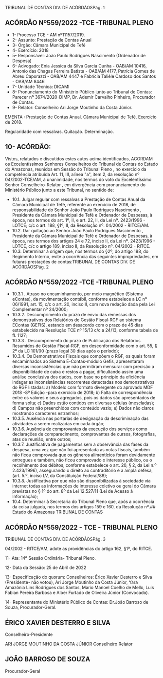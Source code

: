 TRIBUNAL DE CONTAS DIV. DE ACÓRDÃOSPág. 1

## ACÓRDÃO Nº559/2022 -TCE -TRIBUNAL PLENO

- 1- Processo TCE - AM nº11157/2019.
- 2- Assunto: Prestação de Contas Anual
- 3- Órgão: Câmara Municipal de Tefé
- 4- Exercício: 2018
- 5- Responsável: João Paulo Rodrigues Nascimento (Ordenador de Despesa)
- 6- Advogado: Enia Jessica da Silva Garcia Cunha - OAB/AM 10416, Antonio das Chagas Ferreira Batista - OAB/AM 4177, Patrícia Gomes de Abreu Caporazzi - OAB/AM 4447 e Fabrícia Taliéle Cardoso dos Santos - OAB/AM 8446
- 7- Unidade Técnica: DICAMI
- 8- Pronunciamento  do  Ministério  Público  junto  ao  Tribunal  de  Contas: Parecer  nº 3674/2020-DIMP, Dr. Ademir Carvalho Pinheiro, Procurador de Contas.
- 9- Relator: Conselheiro Ari Jorge Moutinho da Costa Júnior.

EMENTA : Prestação  de  Contas  Anual. Câmara Municipal de Tefé. Exercício de 2018.

Regularidade com ressalvas. Quitação. Determinação.

## 10-  ACÓRDÃO:

Vistos, relatados e discutidos estes autos acima identificados, ACORDAM os Excelentíssimos Senhores Conselheiros do Tribunal de Contas do Estado do Amazonas, reunidos em Sessão do Tribunal Pleno , no exercício da competência atribuída Art. 11, III, alínea "a", item 2, da resolução nº 04/2002-TCE/AM, à unanimidade, nos termos do voto do Excelentíssimo Senhor Conselheiro-Relator , em divergência com pronunciamento do Ministério Público junto a este Tribunal, no sentido de:

- 10.1. Julgar regular com ressalvas a Prestação de Contas Anual da Câmara Municipal de Tefé, referente ao exercício de 2018, de responsabilidade do Senhor João Paulo Rodrigues Nascimento , Presidente da Câmara Municipal de Tefé e Ordenador de Despesas, à época, nos termos do art. 1º, II, e art. 22, II, da Lei nº. 2423/1996 - LOTCE; c/c o art. 188, §1º, II, da Resolução nº. 04/2002 - RITCE/AM.
- 10.2. Dar quitação ao Senhor João Paulo Rodrigues Nascimento , Presidente da Câmara Municipal de Tefé e Ordenador de Despesas, à época, nos termos dos artigos 24 e 72, inciso II, da Lei nº. 2423/1996 - LOTCE, c/c o artigo 189, inciso II, da Resolução nº. 04/2002 - RITCE.
- 10.3. Determinar à  origem que,  nos  termos  do  §2º,  do  artigo  188,  do Regimento Interno, evite a ocorrência das seguintes impropriedades, em futuras prestações de contas:TRIBUNAL DE CONTAS DIV. DE ACÓRDÃOSPág. 2

## ACÓRDÃO Nº559/2022 -TCE -TRIBUNAL PLENO

- 10.3.1 . Atraso  no  encaminhamento,  por  meio  magnético  (Sistema  eContas),  da  movimentação  contábil,  conforme  estabelece  a  LC  nº 06/1991, art. 15, c/c o art. 20, inciso II, com nova redação dada pela Lei Complementar nº 24/2000;
- 10.3.2. Descumprimento do prazo de envio das remessas dos demonstrativos  dos  Relatórios  de  Gestão  Fiscal-RGF  ao  sistema  EContas  (GEFIS),  estando  em  desacordo  com  o  prazo  de  45  dias estabelecido na Resolução TCE nº 15/13 c/c a 24/13, conforme tabela de fl. 1127;
- 10.3.3 . Descumprimento do prazo de Publicação dos Relatórios Resumidos de Gestão Fiscal-RGF, em desconformidade com o art. 55, § 2º da LC 101/00 (prazo legal 30 dias após o período);
- 10.3.4. Os Demonstrativos Fiscais que compõem o RGF, os quais foram encaminhados ao Sistema E-Contas-módulo Gefis, apresentaram diversas  inconsistências  que  não  permitiram  mensurar  com  precisão  a disponibilidade de caixa e restos a pagar, dificultando assim uma análise conclusiva  dos  dados,  com  base  no  princípio  da  eficiência  indagar  as inconsistências  recorrentes  detectadas  nos  demonstrativos  do  RGF listadas: a) Modelo com formato divergente do aprovado MDF 2018 -8º Edição  -para  exercício  de  2018;  b)  Falta  de  correspondência  entre  os valores e seus agregados, pois os dados são apresentados de forma solta; c) Dados estão contidos em diversas células (mescladas); d) Campos não preenchidos  com  conteúdo  vazio;  e)  Dados  não  claros  mostrando caracteres estranhos;
- 10.3.5. Ausência  nas  portarias  de  designação  da  descriminação  das atividades a serem realizadas em cada órgão;
- 10.3.6. Ausência  de  comprovantes  da  execução  dos  serviços  como declarações  de  comparecimento,  comprovantes  de  cursos,  fotografias, atas de reunião, entre outros;
- 10.3.7. Justificativa  de  pagamentos  sem  a  observância  das  fases  da despesa, uma vez que não foi apresentada as notas fiscais, também não ficou comprovada  que  os  gêneros  alimentícios  foram  devidamente entregues  e  também,  não  ficou  comprovado  o  interesse  público,  ou  o recolhimento dos débitos, conforme estabelece o art. 20, § 2, da Lei n.º 2.423/1996), assegurando o direito ao contraditório e a ampla defesa, (art. 5.º, inciso LV, da Constituição Federal/88);
- 10.3.8. Justificativa  por  que  não  são  disponibilizadas  à  sociedade  via internet todas as informações de interesse coletivo ou geral do Câmara previstas no § 1º do art. 8º da Lei 12.527/11 (Lei de Acesso à Informação);
- 10.4. Determinar à  Secretaria do Tribunal Pleno que, após a ocorrência da coisa  julgada,  nos  termos  dos  artigos  159  e  160,  da  Resolução  nº.## Estado do Amazonas TRIBUNAL DE CONTAS

## ACÓRDÃO Nº559/2022 - TCE - TRIBUNAL PLENO

TRIBUNAL DE CONTAS DIV. DE ACÓRDÃOSPág. 3

04/2002  -  RITCE/AM,  adote  as  providências  do  artigo  162, §1º, do RITCE.

11-  Ata: 14ª Sessão Ordinária- Tribunal Pleno.

12-  Data da Sessão: 25 de Abril de 2022

13-  Especificação do quorum: Conselheiros: Érico Xavier Desterro e Silva (Presidente- não votou), Ari Jorge Moutinho da Costa Júnior, Yara Amazônia Lins Rodrigues dos Santos, Mario Manoel Coelho de Mello, Luis Fabian Pereira Barbosa e Alber Furtado de Oliveira Júnior (Convocado).

14-  Representante  do  Ministério  Público  de  Contas: Dr.João  Barroso  de  Souza, Procurador-Geral.

## ÉRICO XAVIER DESTERRO E SILVA

Conselheiro-Presidente

ARI JORGE MOUTINHO DA COSTA JÚNIOR Conselheiro Relator

## JOÃO BARROSO DE SOUZA

Procurador-Geral